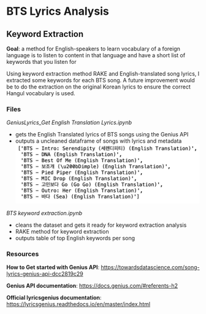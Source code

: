 # BTS Lyrics Analysis

## Keyword Extraction
**Goal**: a method for English-speakers to learn vocabulary of a foreign language is to listen to content in that language and have a short list of keywords that you listen for

Using keyword extraction method RAKE and English-translated song lyrics, I extracted some keywords for each BTS song. A future improvement would be to do the extraction on the original Korean lyrics to ensure the correct Hangul vocabulary is used.

### Files
*GeniusLyrics_Get English Translation Lyrics.ipynb*
 - gets the English Translated lyrics of BTS songs using the Genius API
 - outputs a uncleaned dataframe of songs with lyrics and metadata
![This is an image of some BTS song titles](bts_python_image1.jpg)


*BTS keyword extraction.ipynb*
- cleans the dataset and gets it ready for keyword extraction analysis
- RAKE method for keyword extraction
- outputs table of top English keywords per song

### Resources
**How to Get started with Genius API**: https://towardsdatascience.com/song-lyrics-genius-api-dcc2819c29

**Genius API documentation**: https://docs.genius.com/#referents-h2

**Official lyricsgenius documentation**: https://lyricsgenius.readthedocs.io/en/master/index.html
